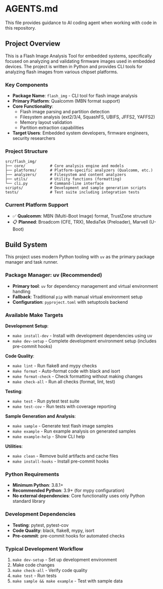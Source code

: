 # AGENTS.md

This file provides guidance to AI coding agent when working with code in this repository.

## Project Overview

This is a Flash Image Analysis Tool for embedded systems, specifically focused on analyzing and validating firmware images used in embedded devices. The project is written in Python and provides CLI tools for analyzing flash images from various chipset platforms.

### Key Components

- **Package Name**: `flash_img` - CLI tool for flash image analysis
- **Primary Platform**: Qualcomm (MBN format support)
- **Core Functionality**:
  - Flash image parsing and partition detection
  - Filesystem analysis (ext2/3/4, SquashFS, UBIFS, JFFS2, YAFFS2)
  - Memory layout validation
  - Partition extraction capabilities
- **Target Users**: Embedded system developers, firmware engineers, security researchers

### Project Structure

```
src/flash_img/
├── core/           # Core analysis engine and models
├── platforms/      # Platform-specific analyzers (Qualcomm, etc.)
├── analyzers/      # Filesystem and content analyzers
├── utils/          # Utility functions (formatting)
└── cli.py          # Command-line interface
scripts/            # Development and sample generation scripts
tests/              # Test suite including integration tests
```

### Current Platform Support

- ✅ **Qualcomm**: MBN (Multi-Boot Image) format, TrustZone structure
- 📋 **Planned**: Broadcom (CFE, TRX), MediaTek (Preloader), Marvell (U-Boot)

## Build System

This project uses modern Python tooling with `uv` as the primary package manager and task runner.

### Package Manager: uv (Recommended)

- **Primary tool**: `uv` for dependency management and virtual environment handling
- **Fallback**: Traditional `pip` with manual virtual environment setup
- **Configuration**: `pyproject.toml` with setuptools backend

### Available Make Targets

**Development Setup**:
- `make install-dev` - Install with development dependencies using uv
- `make dev-setup` - Complete development environment setup (includes pre-commit hooks)

**Code Quality**:
- `make lint` - Run flake8 and mypy checks
- `make format` - Auto-format code with black and isort
- `make format-check` - Check formatting without making changes
- `make check-all` - Run all checks (format, lint, test)

**Testing**:
- `make test` - Run pytest test suite
- `make test-cov` - Run tests with coverage reporting

**Sample Generation and Analysis**:
- `make sample` - Generate test flash image samples
- `make example` - Run example analysis on generated samples
- `make example-help` - Show CLI help

**Utilities**:
- `make clean` - Remove build artifacts and cache files
- `make install-hooks` - Install pre-commit hooks

### Python Requirements

- **Minimum Python**: 3.8.1+
- **Recommended Python**: 3.9+ (for mypy configuration)
- **No external dependencies**: Core functionality uses only Python standard library

### Development Dependencies

- **Testing**: pytest, pytest-cov
- **Code Quality**: black, flake8, mypy, isort
- **Pre-commit**: pre-commit hooks for automated checks

### Typical Development Workflow

1. `make dev-setup` - Set up development environment
2. Make code changes
3. `make check-all` - Verify code quality
4. `make test` - Run tests
5. `make sample && make example` - Test with sample data

